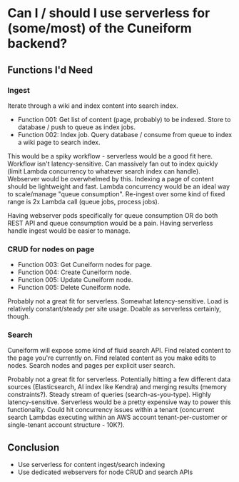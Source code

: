 # Can I / should I use serverless for (some/most) of the Cuneiform backend?

## Functions I'd Need

### Ingest

Iterate through a wiki and index content into search index.

- Function 001: Get list of content (page, probably) to be indexed. Store to
  database / push to queue as index jobs.
- Function 002: Index job. Query database / consume from queue to index a wiki
  page to search index.

This would be a spiky workflow - serverless would be a good fit here. Workflow
isn't latency-sensitive. Can massively fan out to index quickly (limit Lambda
concurrency to whatever search index can handle). Webserver would be overwhelmed
by this. Indexing a page of content should be lightweight and fast. Lambda
concurrency would be an ideal way to scale/manage "queue consumption". Re-ingest
over some kind of fixed range is 2x Lambda call (queue jobs, process jobs).

Having webserver pods specifically for queue consumption OR do both REST API and
queue consumption would be a pain. Having serverless handle ingest would be
easier to manage.

### CRUD for nodes on page

- Function 003: Get Cuneiform nodes for page.
- Function 004: Create Cuneiform node.
- Function 005: Update Cuneiform node.
- Function 005: Delete Cuneiform node.

Probably not a great fit for serverless. Somewhat latency-sensitive. Load is
relatively constant/steady per site usage. Doable as serverless certainly,
though.

### Search

Cuneiform will expose some kind of fluid search API. Find related content to the
page you're currently on. Find related content as you make edits to nodes.
Search nodes and pages per explicit user search.

Probably not a great fit for serverless. Potentially hitting a few different
data sources (Elasticsearch, AI index like Kendra) and merging results (memory
constraints?). Steady stream of queries (search-as-you-type). Highly
latency-sensitive. Serverless would be a pretty expensive way to power this
functionality. Could hit concurrency issues within a tenant (concurrent search
Lambdas executing within an AWS account tenant-per-customer or single-tenant
account structure - 10K?).

## Conclusion

- Use serverless for content ingest/search indexing
- Use dedicated webservers for node CRUD and search APIs
